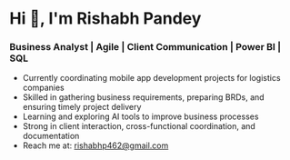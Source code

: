 # Hi 👋, I'm Rishabh Pandey  
### Business Analyst | Agile | Client Communication | Power BI | SQL 

-  Currently coordinating mobile app development projects for logistics companies  
-  Skilled in gathering business requirements, preparing BRDs, and ensuring timely project delivery  
- Learning and exploring AI tools to improve business processes  
-  Strong in client interaction, cross-functional coordination, and documentation  
-  Reach me at: rishabhp462@gmail.com
